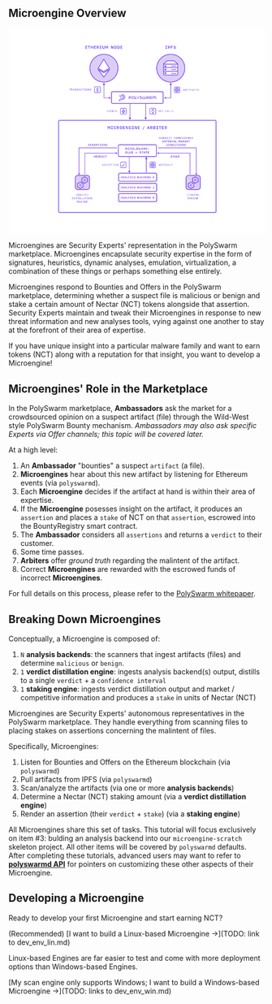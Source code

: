 ## Microengine Overview

![Microengine Architecture](/public-src/images/microengine-architecture.jpg)

Microengines are Security Experts' representation in the PolySwarm marketplace.
Microengines encapsulate security expertise in the form of signatures, heuristics, dynamic analyses, emulation, virtualization, a combination of these things or perhaps something else entirely.

Microengines respond to Bounties and Offers in the PolySwarm marketplace, determining whether a suspect file is malicious or benign and stake a certain amount of Nectar (NCT) tokens alongside that assertion.
Security Experts maintain and tweak their Microengines in response to new threat information and new analyses tools, vying against one another to stay at the forefront of their area of expertise.

If you have unique insight into a particular malware family and want to earn tokens (NCT) along with a reputation for that insight, you want to develop a Microengine!


## Microengines' Role in the Marketplace

In the PolySwarm marketplace, **Ambassadors** ask the market for a crowdsourced opinion on a suspect artifact (file) through the Wild-West style PolySwarm Bounty mechanism.
*Ambassadors may also ask specific Experts via Offer channels; this topic will be covered later.*

At a high level:
1. An **Ambassador** "bounties" a suspect `artifact` (a file).
2. **Microengines** hear about this new artifact by listening for Ethereum events (via `polyswarmd`).
3. Each **Microengine** decides if the artifact at hand is within their area of expertise.
4. If the **Microengine** posesses insight on the artifact, it produces an `assertion` and places a `stake` of NCT on that `assertion`, escrowed into the BountyRegistry smart contract.
5. The **Ambassador** considers all `assertions` and returns a `verdict` to their customer.
6. Some time passes.
7. **Arbiters** offer *ground truth* regarding the malintent of the artifact.
8. Correct **Microengines** are rewarded with the escrowed funds of incorrect **Microengines**.

For full details on this process, please refer to the [PolySwarm whitepaper](https://polyswarm.io/polyswarm-whitepaper.pdf).


## Breaking Down Microengines

Conceptually, a Microengine is composed of:

1. `N` **analysis backends**: the scanners that ingest artifacts (files) and determine `malicious` or `benign`.
1. `1` **verdict distillation engine**: ingests analysis backend(s) output, distills to a single `verdict` + a `confidence interval`
1. `1` **staking engine**: ingests verdict distillation output and market / competitive information and produces a `stake` in units of Nectar (NCT)

Microengines are Security Experts' autonomous representatives in the PolySwarm marketplace.
They handle everything from scanning files to placing stakes on assertions concerning the malintent of files.

Specifically, Microengines:
1. Listen for Bounties and Offers on the Ethereum blockchain (via `polyswarmd`)
2. Pull artifacts from IPFS (via `polyswarmd`)
3. Scan/analyze the artifacts (via one or more **analysis backends**)
4. Determine a Nectar (NCT) staking amount (via a **verdict distillation engine**)
5. Render an assertion (their `verdict` + `stake`) (via a **staking engine**)

All Microengines share this set of tasks.
This tutorial will focus exclusively on item #3: bulding an analysis backend into our `microengine-scratch` skeleton project.
All other items will be covered by `polyswarmd` defaults.
After completing these tutorials, advanced users may want to refer to [**polyswarmd API**](https://docs.polyswarm.io/API-polyswarm/) for pointers on customizing these other aspects of their Microengine.


## Developing a Microengine

Ready to develop your first Microengine and start earning NCT?

(Recommended) [I want to build a Linux-based Microengine →](TODO: link to dev_env_lin.md)

Linux-based Engines are far easier to test and come with more deployment options than Windows-based Engines.

[My scan engine only supports Windows; I want to build a Windows-based Microengine →](TODO: links to dev_env_win.md)
